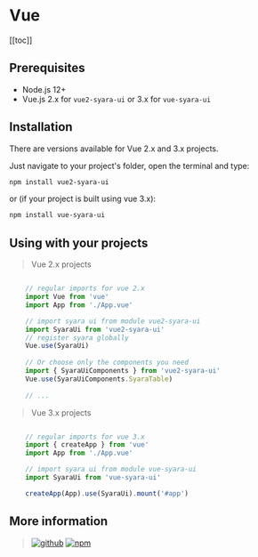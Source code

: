 # Vue

<!-- Syara UI is set of tools created to provide developers a easy and fast way to build rich user interfaces with Vue/React components. -->

[[toc]]

## Prerequisites

* Node.js 12+
* Vue.js 2.x for `vue2-syara-ui` or 3.x for `vue-syara-ui`

## Installation

There are versions available for Vue 2.x and 3.x projects.

Just navigate to your project's folder, open the terminal and type:


``` bash
npm install vue2-syara-ui
```

or (if your project is built using vue 3.x):
``` bash
npm install vue-syara-ui
```

## Using with your projects

> Vue 2.x projects

``` js

    // regular imports for vue 2.x
    import Vue from 'vue'
    import App from './App.vue'

    // import syara ui from module vue2-syara-ui
    import SyaraUi from 'vue2-syara-ui'
    // register syara globally
    Vue.use(SyaraUi)
    
    // Or choose only the components you need
    import { SyaraUiComponents } from 'vue2-syara-ui'
    Vue.use(SyaraUiComponents.SyaraTable)
    
    // ...

```

> Vue 3.x projects

``` js

    // regular imports for vue 3.x
    import { createApp } from 'vue'
    import App from './App.vue'

    // import syara ui from module vue-syara-ui
    import SyaraUi from 'vue-syara-ui'

    createApp(App).use(SyaraUi).mount('#app')

```

## More information

> [![github](https://github.com/favicon.ico)](https://github.com/mLandim/vue2-syara-ui) [![npm](https://www.npmjs.com/favicon.ico)](https://www.npmjs.com/package/vue2-syara-ui) 